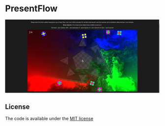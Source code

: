 # PresentFlow

<img src="/screenshot.jpg?raw=true" width="880">

## License

The code is available under the [MIT license](LICENSE)
